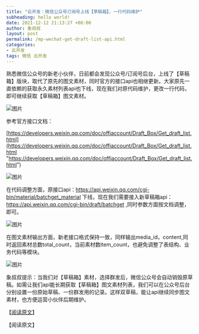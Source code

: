 ```yaml
---
title: "云开发：微信公众号订阅号上线【草稿箱】，一行代码维护"
subheading: hello world!
date: 2021-12-12 21:13:27 +08:00
author: 象叔叔
layout: post
permalink: /mp-wechat-get-draft-list-api.html
categories:
- 云开发
tags: 微信 云开发
---
```


熟悉微信公众号的新老小伙伴，日前都会发现公众号/订阅号后台，上线了【草稿箱】版块，取代了原先的图文素材，同时官方的接口api也相继更新。大家原先一直依赖的获取永久素材列表api也下线，现在我们对原代码维护，更改一行代码，即可继续获取【草稿箱】图文素材。

![图片](https://mmbiz.qpic.cn/mmbiz_png/9GCBOx7tR29WibkDGPZ3fspX83CE8HUxXzgCG66VmmYlGt5qdOzYWYSlNIBCFaz8icAW4ROSj0qplUhhDaWzDanQ/640?wx_fmt=png&tp=webp&wxfrom=5&wx_lazy=1&wx_co=1 "图片")

参考官方接口文档：

[https://developers.weixin.qq.com/doc/offiaccount/Draft_Box/Get_draft_list.html](https://developers.weixin.qq.com/doc/offiaccount/Draft_Box/Get_draft_list.html "https://developers.weixin.qq.com/doc/offiaccount/Draft_Box/Get_draft_list.html")

![图片](https://mmbiz.qpic.cn/mmbiz_png/9GCBOx7tR29WibkDGPZ3fspX83CE8HUxXFjWhjfSSICaMQd4DAaVqIowLKFNibrr3I7U48KJeaibXQNicrXkWcyJVw/640?wx_fmt=png&tp=webp&wxfrom=5&wx_lazy=1&wx_co=1 "图片")

在代码调整方面，原接口api：https://api.weixin.qq.com/cgi-bin/material/batchget_material 下线，现在我们需要接入新草稿箱api：https://api.weixin.qq.com/cgi-bin/draft/batchget ,同时参数方面按文档调整，即可。

![图片](https://mmbiz.qpic.cn/mmbiz_png/9GCBOx7tR29WibkDGPZ3fspX83CE8HUxXwPucUlEibESqwFJ8dziaGoUuCGZpeFTVs7ZH9qr7rA1icjzWfUQkicyysQ/640?wx_fmt=png&tp=webp&wxfrom=5&wx_lazy=1&wx_co=1 "图片")

在图文素材输出方面，新老接口格式保持一致，同样输出media_id，content,同时返回素材总数total_count，当前素材数item_count，也避免调整了表结构、业务代码等模块。

![图片](https://mmbiz.qpic.cn/mmbiz_png/9GCBOx7tR29WibkDGPZ3fspX83CE8HUxXUpFDcYKrH4aVbWGy4CmD6bqnmTAbhibHm3rBy09oblJqpnnQ0wdX3Iw/640?wx_fmt=png&tp=webp&wxfrom=5&wx_lazy=1&wx_co=1 "图片")

象叔叔提示：当我们对【草稿箱】素材，选择群发后，微信公众号会自动销毁原草稿。如需让我们api能长期获取【草稿箱】图文素材列表，我们可以在公众号后台分别设置一份原始草稿、一份群发用的记录。这样双草稿，能让api继续同步图文素材，也方便运营小伙伴后期维护。

【[阅读原文](https://mp.weixin.qq.com/s?__biz=MzI4MzA2OTg1Ng==&mid=100003226&idx=3&sn=3c2bfcae0ece1927cddc7581afabfd69&chksm=6b9111555ce6984356c37f18310db2fcf663e4c096bcafc29b134a3cf436fcd862774606ee50#rd "阅读原文")】

【阅读原文】